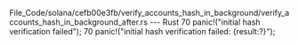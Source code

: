 File_Code/solana/cefb00e3fb/verify_accounts_hash_in_background/verify_accounts_hash_in_background_after.rs --- Rust
70             panic!("initial hash verification failed");                                                                                                   70             panic!("initial hash verification failed: {result:?}");

